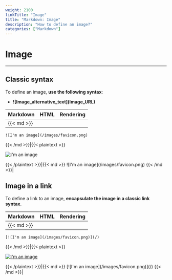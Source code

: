 ```yaml
---
weight: 2100
linkTitle: "Image"
title: "Markdown: Image"
description: "How to define an image?"
categories: ["Markdown"]
---
```


# Image
---

## Classic syntax

To define an image, **use the following syntax**:

* **\!\[Image_alternative_text\]\(Image_URL\)**

| Markdown | HTML | Rendering |
| -------- | ---- | --------- |
|{{< md >}}
```
![I'm an image](/images/favicon.png)
```
{{< /md >}}|{{< plaintext >}}
<p>
  <img src="/images/favicon.png" alt="I'm an image">
</p>
{{< /plaintext >}}|{{< md >}}
![I'm an image](/images/favicon.png)
{{< /md >}}|

## Image in a link

To define a link to an image, **encapsulate the image in a classic link syntax**.

| Markdown | HTML | Rendering |
| -------- | ---- | --------- |
|{{< md >}}
```
[![I'm an image](/images/favicon.png)](/)
```
{{< /md >}}|{{< plaintext >}}
<p>
  <a href="/">
    <img src="/images/favicon.png" alt="I'm an image">
  </a>
</p>
{{< /plaintext >}}|{{< md >}}
[![I'm an image](/images/favicon.png)](/)
{{< /md >}}|
